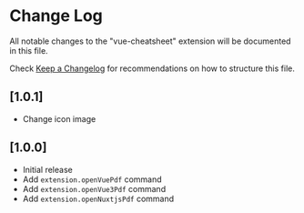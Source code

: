 # Change Log

All notable changes to the "vue-cheatsheet" extension will be documented in this file.

Check [Keep a Changelog](http://keepachangelog.com/) for recommendations on how to structure this file.

## [1.0.1]
- Change icon image

## [1.0.0]
- Initial release
- Add `extension.openVuePdf` command
- Add `extension.openVue3Pdf` command
- Add `extension.openNuxtjsPdf` command
